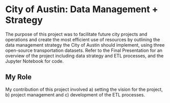 # City of Austin: Data Management + Strategy
The purpose of this project was to facilitate future city projects and operations and create the most efficient use of resources by outlining the data management strategy the City of Austin should implement, using three open-source transportation datasets. Refer to the Final Presentation for an overview of the project including data strategy and ETL processes, and the Jupyter Notebook for code.

## My Role
My contribution of this project involved a) setting the vision for the project, b) project management and c) development of the ETL processes.
